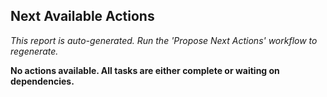 ## Next Available Actions

*This report is auto-generated. Run the 'Propose Next Actions' workflow to regenerate.*

**No actions available. All tasks are either complete or waiting on dependencies.**